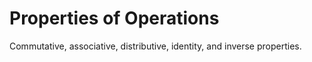 # Properties of Operations
Commutative, associative, distributive, identity, and inverse properties.
